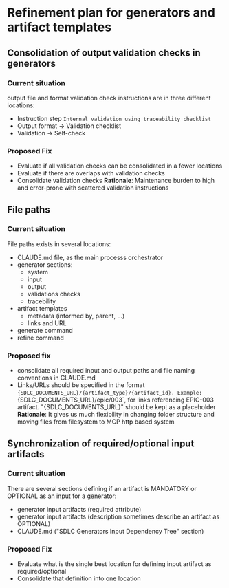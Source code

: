 # Refinement plan for generators and artifact templates
## Consolidation of output validation checks in generators
### Current situation
output file and format validation check instructions are in three different locations:
- Instruction step `Internal validation using traceability checklist`
- Output format -> Validation checklist
- Validation -> Self-check

### Proposed Fix
- Evaluate if all validation checks can be consolidated in a fewer locations
- Evaluate if there are overlaps with validation checks
- Consolidate validation checks
**Rationale**: Maintenance burden to high and error-prone with scattered validation instructions

## File paths
### Current situation
File paths exists in several locations:
- CLAUDE.md file, as the main processs orchestrator
- generator sections:
    - system
    - input
    - output
    - validations checks
    - tracebility
- artifact templates
    - metadata (informed by, parent, ...)
    - links and URL
- generate command
- refine command

### Proposed fix
- consolidate all required input and output paths and file naming conventions in CLAUDE.md
- Links/URLs should be specified in the format `{SDLC_DOCUMENTS_URL}/{artifact_type}/{artifact_id}. Example: `{SDLC_DOCUMENTS_URL}/epic/003`, for links referencing EPIC-003 artifact. "{SDLC_DOCUMENTS_URL}" should be kept as a placeholder
**Rationale**: It gives us much flexibility in changing folder structure and moving files from filesystem to MCP http based system

## Synchronization of required/optional input artifacts
### Current situation
There are several sections defining if an artifact is MANDATORY or OPTIONAL as an input for a generator:
- generator input artifacts (required attribute)
- generator input artifacts (description sometimes describe an artifact as OPTIONAL)
- CLAUDE.md ("SDLC Generators Input Dependency Tree" section)

### Proposed Fix
- Evaluate what is the single best location for defining input artifact as required/optional
- Consolidate that definition into one location
